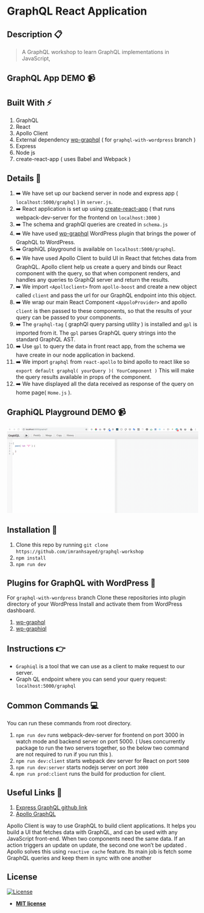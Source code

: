 # GraphQL React Application

## Description :clipboard:
> A GraphQL workshop to learn GraphQL implementations in JavaScript,

## GraphQL App DEMO :video_camera:

## Built With :zap:
1. GraphQL
2. React
3. Apollo Client
4. External dependency [wp-graphql](https://github.com/wp-graphql/wp-graphql) ( for `graphql-with-wordpress` branch )
5. Express
6. Node js
7. create-react-app ( uses Babel and Webpack )

## Details :scroll:

1. :arrow_right: We have set up our backend server in node and express app ( `localhost:5000/graphql` ) in `server.js`.
2. :arrow_right: React application is set up using [create-react-app](https://github.com/facebook/create-react-app) ( that runs webpack-dev-server for the frontend on `localhost:3000` )
3. :arrow_right: The schema and graphQl queries are created in `schema.js`
4. :arrow_right: We have used [wp-graphql](https://github.com/wp-graphql/wp-graphql) WordPress plugin that brings the power of GraphQL to WordPress. 
5. :arrow_right: GraphiQL playground is available on `localhost:5000/graphql`.
6. :arrow_right: We have used Apollo Client to build UI in React that fetches data from GraphQL. Apollo client help us create a query and binds our React component with the query, so that when component renders, and handles any queries to GraphQl server and return the results.
7. :arrow_right: We import `<Apolloclient>` from `apollo-boost` and create a new object called `client` and pass the url for our GraphQL endpoint into this object.
8. :arrow_right: We wrap our main React Component `<AppoloProvider>` and apollo `client` is then passed to these components, so that the results of your query can be passed to your components.
9. :arrow_right: The `graphql-tag` ( graphQl query parsing utility ) is installed and `gpl` is imported from it. The `gpl` parses GraphQL query strings into the standard GraphQL AST.
10. :arrow_right: Use `gpl` to query the data in front react app, from the schema we have create in our node application in backend.
11. :arrow_right: We import `graphql` from `react-apollo` to bind apollo to react like so `export default graphql( yourQuery )( YourComponent )` This will make the query results available in props of the component.
12. :arrow_right: We have displayed all the data received as response of the query on home page( `Home.js` ).

## GraphiQL Playground DEMO :video_camera:
![](graphiql.gif)


## Installation :wrench:

1. Clone this repo by running `git clone https://github.com/imranhsayed/graphql-workshop`
2. `npm install`
3. `npm run dev`


## Plugins for GraphQL with WordPress :electric_plug:

For `graphql-with-wordpress` branch Clone these repositories into plugin directory of your WordPress Install and activate them from WordPress dashboard.

1. [wp-graphql](https://github.com/wp-graphql/wp-graphql)
2. [wp-graphiql](https://github.com/wp-graphql/wp-graphiql)

## Instructions :point_right:

* `Graphiql` is a tool that we can use as a client to make request to our server.
* Graph QL endpoint where you can send your query request: `localhost:5000/graphql`

## Common Commands :computer:

You can run these commands from root directory.

1. `npm run dev` runs webpack-dev-server for frontend on port 3000 in watch mode and backend server on port 5000. ( Uses concurrently package to run the two servers together,
 so the below two command are not required to run if you run this ).
2. `npm run dev:client` starts webpack dev server for React on port `5000`
3. `npm run dev:server` starts nodejs server on port `3000`
4. `npm run prod:client` runs the build for production for client.

## Useful Links :link:

1. [Express GraphQL github link](https://github.com/graphql/express-graphql)
2. [Apollo GraphQL](https://www.apollographql.com/docs/react/) 

Apollo Client is way to use GraphQL to build client applications. It helps you build a UI that fetches data with GraphQL, and can be used with any JavaScript front-end.
When two components need the same data. If an action triggers an update on update, the second one won’t be updated . Apollo solves this using `reactive cache` feature.
Its main job is fetch some GraphQL queries and keep them in sync with one another

## License

[![License](http://img.shields.io/:license-mit-blue.svg?style=flat-square)](http://badges.mit-license.org)

- **[MIT license](http://opensource.org/licenses/mit-license.php)**
